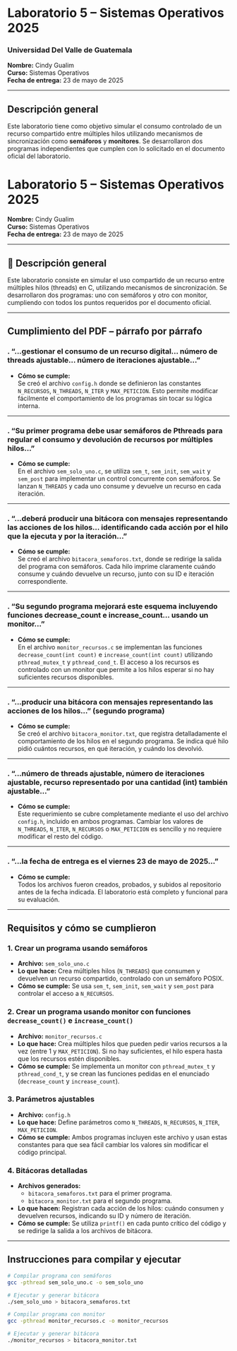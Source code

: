 # Laboratorio 5 – Sistemas Operativos 2025
### Universidad Del Valle de Guatemala  
**Nombre:** Cindy Gualim  
**Curso:** Sistemas Operativos  
**Fecha de entrega:** 23 de mayo de 2025

---

##  Descripción general

Este laboratorio tiene como objetivo simular el consumo controlado de un recurso compartido entre múltiples hilos utilizando mecanismos de sincronización como **semáforos** y **monitores**. Se desarrollaron dos programas independientes que cumplen con lo solicitado en el documento oficial del laboratorio.

# Laboratorio 5 – Sistemas Operativos 2025
**Nombre:** Cindy Gualim  
**Curso:** Sistemas Operativos  
**Fecha de entrega:** 23 de mayo de 2025

---

## 🧠 Descripción general

Este laboratorio consiste en simular el uso compartido de un recurso entre múltiples hilos (threads) en C, utilizando mecanismos de sincronización. Se desarrollaron dos programas: uno con semáforos y otro con monitor, cumpliendo con todos los puntos requeridos por el documento oficial.

---

##  Cumplimiento del PDF – párrafo por párrafo

### . “...gestionar el consumo de un recurso digital... número de threads ajustable... número de iteraciones ajustable...”
- **Cómo se cumple:**  
  Se creó el archivo `config.h` donde se definieron las constantes `N_RECURSOS`, `N_THREADS`, `N_ITER` y `MAX_PETICION`. Esto permite modificar fácilmente el comportamiento de los programas sin tocar su lógica interna.

---

### . “Su primer programa debe usar semáforos de Pthreads para regular el consumo y devolución de recursos por múltiples hilos...”
- **Cómo se cumple:**  
  En el archivo `sem_solo_uno.c`, se utiliza `sem_t`, `sem_init`, `sem_wait` y `sem_post` para implementar un control concurrente con semáforos. Se lanzan `N_THREADS` y cada uno consume y devuelve un recurso en cada iteración.

---

### . “...deberá producir una bitácora con mensajes representando las acciones de los hilos... identificando cada acción por el hilo que la ejecuta y por la iteración...”
- **Cómo se cumple:**  
  Se creó el archivo `bitacora_semaforos.txt`, donde se redirige la salida del programa con semáforos. Cada hilo imprime claramente cuándo consume y cuándo devuelve un recurso, junto con su ID e iteración correspondiente.

---

### . “Su segundo programa mejorará este esquema incluyendo funciones decrease_count e increase_count... usando un monitor...”
- **Cómo se cumple:**  
  En el archivo `monitor_recursos.c` se implementan las funciones `decrease_count(int count)` e `increase_count(int count)` utilizando `pthread_mutex_t` y `pthread_cond_t`. El acceso a los recursos es controlado con un monitor que permite a los hilos esperar si no hay suficientes recursos disponibles.

---

### . “...producir una bitácora con mensajes representando las acciones de los hilos…” (segundo programa)
- **Cómo se cumple:**  
  Se creó el archivo `bitacora_monitor.txt`, que registra detalladamente el comportamiento de los hilos en el segundo programa. Se indica qué hilo pidió cuántos recursos, en qué iteración, y cuándo los devolvió.

---

### . “...número de threads ajustable, número de iteraciones ajustable, recurso representado por una cantidad (int) también ajustable…”
- **Cómo se cumple:**  
  Este requerimiento se cubre completamente mediante el uso del archivo `config.h`, incluido en ambos programas. Cambiar los valores de `N_THREADS`, `N_ITER`, `N_RECURSOS` o `MAX_PETICION` es sencillo y no requiere modificar el resto del código.

---

### . “...la fecha de entrega es el viernes 23 de mayo de 2025…”
- **Cómo se cumple:**  
  Todos los archivos fueron creados, probados, y subidos al repositorio antes de la fecha indicada. El laboratorio está completo y funcional para su evaluación.




---

##  Requisitos y cómo se cumplieron

### 1. Crear un programa usando semáforos
- **Archivo:** `sem_solo_uno.c`
- **Lo que hace:** Crea múltiples hilos (`N_THREADS`) que consumen y devuelven un recurso compartido, controlado con un semáforo POSIX.
- **Cómo se cumple:** Se usa `sem_t`, `sem_init`, `sem_wait` y `sem_post` para controlar el acceso a `N_RECURSOS`.

### 2. Crear un programa usando monitor con funciones `decrease_count()` e `increase_count()`
- **Archivo:** `monitor_recursos.c`
- **Lo que hace:** Crea múltiples hilos que pueden pedir varios recursos a la vez (entre 1 y `MAX_PETICION`). Si no hay suficientes, el hilo espera hasta que los recursos estén disponibles.
- **Cómo se cumple:** Se implementa un monitor con `pthread_mutex_t` y `pthread_cond_t`, y se crean las funciones pedidas en el enunciado (`decrease_count` y `increase_count`).

### 3. Parámetros ajustables
- **Archivo:** `config.h`
- **Lo que hace:** Define parámetros como `N_THREADS`, `N_RECURSOS`, `N_ITER`, `MAX_PETICION`.
- **Cómo se cumple:** Ambos programas incluyen este archivo y usan estas constantes para que sea fácil cambiar los valores sin modificar el código principal.

### 4. Bitácoras detalladas
- **Archivos generados:**
  - `bitacora_semaforos.txt` para el primer programa.
  - `bitacora_monitor.txt` para el segundo programa.
- **Lo que hacen:** Registran cada acción de los hilos: cuándo consumen y devuelven recursos, indicando su ID y número de iteración.
- **Cómo se cumple:** Se utiliza `printf()` en cada punto crítico del código y se redirige la salida a los archivos de bitácora.

---

##  Instrucciones para compilar y ejecutar

```bash
# Compilar programa con semáforos
gcc -pthread sem_solo_uno.c -o sem_solo_uno

# Ejecutar y generar bitácora
./sem_solo_uno > bitacora_semaforos.txt

# Compilar programa con monitor
gcc -pthread monitor_recursos.c -o monitor_recursos

# Ejecutar y generar bitácora
./monitor_recursos > bitacora_monitor.txt
